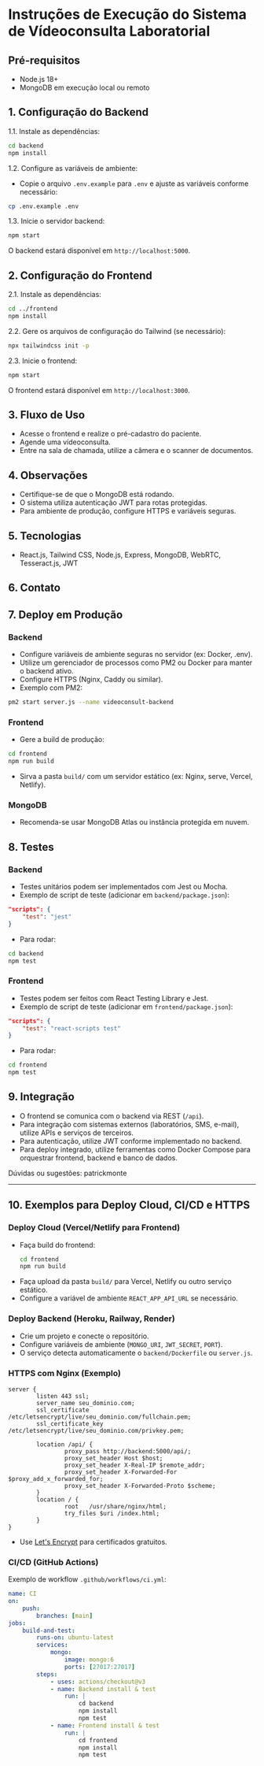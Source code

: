 # Instruções de Execução do Sistema de Vídeoconsulta Laboratorial

## Pré-requisitos
- Node.js 18+
- MongoDB em execução local ou remoto

## 1. Configuração do Backend

1.1. Instale as dependências:
```bash
cd backend
npm install
```

1.2. Configure as variáveis de ambiente:
- Copie o arquivo `.env.example` para `.env` e ajuste as variáveis conforme necessário:
```bash
cp .env.example .env
```

1.3. Inicie o servidor backend:
```bash
npm start
```
O backend estará disponível em `http://localhost:5000`.

## 2. Configuração do Frontend

2.1. Instale as dependências:
```bash
cd ../frontend
npm install
```

2.2. Gere os arquivos de configuração do Tailwind (se necessário):
```bash
npx tailwindcss init -p
```

2.3. Inicie o frontend:
```bash
npm start
```
O frontend estará disponível em `http://localhost:3000`.

## 3. Fluxo de Uso
- Acesse o frontend e realize o pré-cadastro do paciente.
- Agende uma vídeoconsulta.
- Entre na sala de chamada, utilize a câmera e o scanner de documentos.

## 4. Observações
- Certifique-se de que o MongoDB está rodando.
- O sistema utiliza autenticação JWT para rotas protegidas.
- Para ambiente de produção, configure HTTPS e variáveis seguras.

## 5. Tecnologias
- React.js, Tailwind CSS, Node.js, Express, MongoDB, WebRTC, Tesseract.js, JWT

## 6. Contato
## 7. Deploy em Produção

### Backend
- Configure variáveis de ambiente seguras no servidor (ex: Docker, .env).
- Utilize um gerenciador de processos como PM2 ou Docker para manter o backend ativo.
- Configure HTTPS (Nginx, Caddy ou similar).
- Exemplo com PM2:
```bash
pm2 start server.js --name videoconsult-backend
```

### Frontend
- Gere a build de produção:
```bash
cd frontend
npm run build
```
- Sirva a pasta `build/` com um servidor estático (ex: Nginx, serve, Vercel, Netlify).

### MongoDB
- Recomenda-se usar MongoDB Atlas ou instância protegida em nuvem.

## 8. Testes

### Backend
- Testes unitários podem ser implementados com Jest ou Mocha.
- Exemplo de script de teste (adicionar em `backend/package.json`):
```json
"scripts": {
	"test": "jest"
}
```
- Para rodar:
```bash
cd backend
npm test
```

### Frontend
- Testes podem ser feitos com React Testing Library e Jest.
- Exemplo de script de teste (adicionar em `frontend/package.json`):
```json
"scripts": {
	"test": "react-scripts test"
}
```
- Para rodar:
```bash
cd frontend
npm test
```

## 9. Integração

- O frontend se comunica com o backend via REST (`/api`).
- Para integração com sistemas externos (laboratórios, SMS, e-mail), utilize APIs e serviços de terceiros.
- Para autenticação, utilize JWT conforme implementado no backend.
- Para deploy integrado, utilize ferramentas como Docker Compose para orquestrar frontend, backend e banco de dados.

Dúvidas ou sugestões: patrickmonte

---

## 10. Exemplos para Deploy Cloud, CI/CD e HTTPS

### Deploy Cloud (Vercel/Netlify para Frontend)
- Faça build do frontend:
	```bash
	cd frontend
	npm run build
	```
- Faça upload da pasta `build/` para Vercel, Netlify ou outro serviço estático.
- Configure a variável de ambiente `REACT_APP_API_URL` se necessário.

### Deploy Backend (Heroku, Railway, Render)
- Crie um projeto e conecte o repositório.
- Configure variáveis de ambiente (`MONGO_URI`, `JWT_SECRET`, `PORT`).
- O serviço detecta automaticamente o `backend/Dockerfile` ou `server.js`.

### HTTPS com Nginx (Exemplo)
```nginx
server {
		listen 443 ssl;
		server_name seu_dominio.com;
		ssl_certificate /etc/letsencrypt/live/seu_dominio.com/fullchain.pem;
		ssl_certificate_key /etc/letsencrypt/live/seu_dominio.com/privkey.pem;

		location /api/ {
				proxy_pass http://backend:5000/api/;
				proxy_set_header Host $host;
				proxy_set_header X-Real-IP $remote_addr;
				proxy_set_header X-Forwarded-For $proxy_add_x_forwarded_for;
				proxy_set_header X-Forwarded-Proto $scheme;
		}
		location / {
				root   /usr/share/nginx/html;
				try_files $uri /index.html;
		}
}
```
- Use [Let's Encrypt](https://letsencrypt.org/) para certificados gratuitos.

### CI/CD (GitHub Actions)
Exemplo de workflow `.github/workflows/ci.yml`:
```yaml
name: CI
on:
	push:
		branches: [main]
jobs:
	build-and-test:
		runs-on: ubuntu-latest
		services:
			mongo:
				image: mongo:6
				ports: [27017:27017]
		steps:
			- uses: actions/checkout@v3
			- name: Backend install & test
				run: |
					cd backend
					npm install
					npm test
			- name: Frontend install & test
				run: |
					cd frontend
					npm install
					npm test
```
